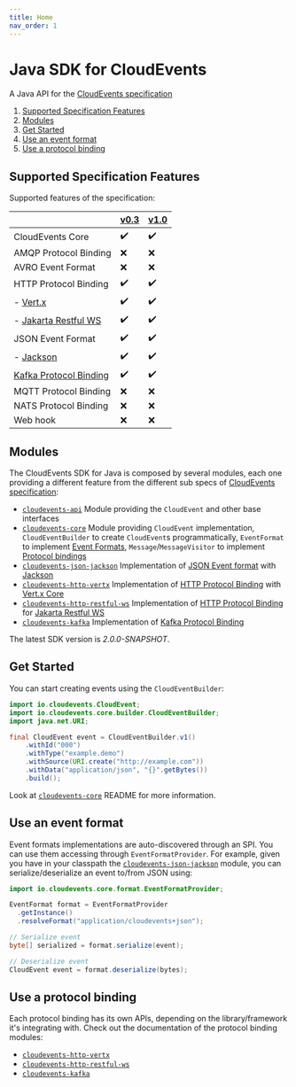 ```yaml
---
title: Home
nav_order: 1
---
```


# Java SDK for CloudEvents

A Java API for the [CloudEvents specification](https://github.com/cloudevents/spec)

1. [Supported Specification Features](#supported-specification-features)
1. [Modules](#modules)
1. [Get Started](#get-started)
1. [Use an event format](#use-an-event-format)
1. [Use a protocol binding](#use-a-protocol-binding)

## Supported Specification Features

Supported features of the specification:

|                               |  [v0.3](https://github.com/cloudevents/spec/tree/v0.3) | [v1.0](https://github.com/cloudevents/spec/tree/v1.0) |
| -------- | -- | -- |
| CloudEvents Core              | :heavy_check_mark: | :heavy_check_mark: |
| AMQP Protocol Binding         | :x: | :x:  |
| AVRO Event Format             | :x: | :x: |
| HTTP Protocol Binding         | :heavy_check_mark: | :heavy_check_mark: |
| - [Vert.x](https://github.com/cloudevents/sdk-java/tree/master/http/vertx)        | :heavy_check_mark: | :heavy_check_mark: |
| - [Jakarta Restful WS](https://github.com/cloudevents/sdk-java/tree/master/http/restful-ws) | :heavy_check_mark: | :heavy_check_mark: |
| JSON Event Format             | :heavy_check_mark: | :heavy_check_mark: |
| - [Jackson](https://github.com/cloudevents/sdk-java/tree/master/formats/json-jackson) | :heavy_check_mark: | :heavy_check_mark: |
| [Kafka Protocol Binding](https://github.com/cloudevents/sdk-java/tree/master/kafka)        | :heavy_check_mark: | :heavy_check_mark: |
| MQTT Protocol Binding         | :x: | :x: |
| NATS Protocol Binding         | :x: | :x: |
| Web hook                      | :x: | :x: |

## Modules

The CloudEvents SDK for Java is composed by several modules, each one providing a different feature from the different sub specs of [CloudEvents specification](#supported-specification-features):

* [`cloudevents-api`] Module providing the `CloudEvent` and other base interfaces
* [`cloudevents-core`] Module providing `CloudEvent` implementation, `CloudEventBuilder` to create `CloudEvent`s programmatically, `EventFormat` to implement [Event Formats](https://github.com/cloudevents/spec/blob/v1.0/spec.md#event-format), `Message`/`MessageVisitor` to implement [Protocol bindings](https://github.com/cloudevents/spec/blob/v1.0/spec.md#protocol-binding)
* [`cloudevents-json-jackson`] Implementation of [JSON Event format] with [Jackson](https://github.com/FasterXML/jackson)
* [`cloudevents-http-vertx`] Implementation of [HTTP Protocol Binding] with [Vert.x Core](https://vertx.io/)
* [`cloudevents-http-restful-ws`] Implementation of [HTTP Protocol Binding] for [Jakarta Restful WS](https://jakarta.ee/specifications/restful-ws/)
* [`cloudevents-kafka`] Implementation of [Kafka Protocol Binding]

The latest SDK version is _2.0.0-SNAPSHOT_.

## Get Started

You can start creating events using the `CloudEventBuilder`:

```java
import io.cloudevents.CloudEvent;
import io.cloudevents.core.builder.CloudEventBuilder;
import java.net.URI;

final CloudEvent event = CloudEventBuilder.v1()
    .withId("000")
    .withType("example.demo")
    .withSource(URI.create("http://example.com"))
    .withData("application/json", "{}".getBytes())
    .build();
```

Look at [`cloudevents-core`] README for more information.

## Use an event format

Event formats implementations are auto-discovered through an SPI. You can use them accessing through `EventFormatProvider`.
For example, given you have in your classpath the [`cloudevents-json-jackson`] module, you can serialize/deserialize an event to/from JSON using:

```java
import io.cloudevents.core.format.EventFormatProvider;

EventFormat format = EventFormatProvider
  .getInstance()
  .resolveFormat("application/cloudevents+json");

// Serialize event
byte[] serialized = format.serialize(event);

// Deserialize event
CloudEvent event = format.deserialize(bytes);
```

## Use a protocol binding

Each protocol binding has its own APIs, depending on the library/framework it's integrating with.
Check out the documentation of the protocol binding modules:

* [`cloudevents-http-vertx`]
* [`cloudevents-http-restful-ws`]
* [`cloudevents-kafka`]

[JSON Event Format]: https://github.com/cloudevents/spec/blob/v1.0/json-format.md
[HTTP Protocol Binding]: https://github.com/cloudevents/spec/blob/v1.0/http-protocol-binding.md
[Kafka Protocol Binding]: https://github.com/cloudevents/spec/blob/v1.0/kafka-protocol-binding.md
[`cloudevents-api`]: https://github.com/cloudevents/sdk-java/tree/master/api
[`cloudevents-core`]: https://github.com/cloudevents/sdk-java/tree/master/core
[`cloudevents-json-jackson`]: https://github.com/cloudevents/sdk-java/tree/master/formats/json-jackson
[`cloudevents-http-vertx`]: https://github.com/cloudevents/sdk-java/tree/master/http/vertx
[`cloudevents-http-restful-ws`]: https://github.com/cloudevents/sdk-java/tree/master/http/restful-ws
[`cloudevents-kafka`]: https://github.com/cloudevents/sdk-java/tree/master/kafka
